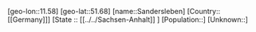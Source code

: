 ﻿---
location: [51.68,11.58]
type: City
tags:
- geo/City


SpocWebEntityId: 33928
isDeleted: false
confidential: public

---
[geo-lon::11.58]
[geo-lat::51.68]
[name::Sandersleben]
[Country::[[Germany]]]
[State :: [[../../Sachsen-Anhalt]] ]
[Population::]
[Unknown::]

